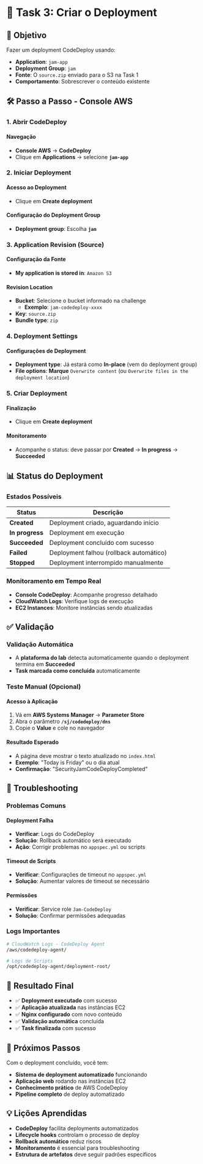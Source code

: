 # 📌 Task 3: Criar o Deployment

## 🎯 Objetivo

Fazer um deployment CodeDeploy usando:
- **Application**: `jam-app`
- **Deployment Group**: `jam`
- **Fonte**: O `source.zip` enviado para o S3 na Task 1
- **Comportamento**: Sobrescrever o conteúdo existente

## 🛠️ Passo a Passo - Console AWS

### 1. Abrir CodeDeploy

#### Navegação
- **Console AWS** → **CodeDeploy**
- Clique em **Applications** → selecione **`jam-app`**

### 2. Iniciar Deployment

#### Acesso ao Deployment
- Clique em **Create deployment**

#### Configuração do Deployment Group
- **Deployment group**: Escolha **`jam`**

### 3. Application Revision (Source)

#### Configuração da Fonte
- **My application is stored in**: `Amazon S3`

#### Revision Location
- **Bucket**: Selecione o bucket informado na challenge
  - **Exemplo**: `jam-codedeploy-xxxx`
- **Key**: `source.zip`
- **Bundle type**: `zip`

### 4. Deployment Settings

#### Configurações de Deployment
- **Deployment type**: Já estará como **In-place** (vem do deployment group)
- **File options**: **Marque** `Overwrite content` (ou `Overwrite files in the deployment location`)

### 5. Criar Deployment

#### Finalização
- Clique em **Create deployment**

#### Monitoramento
- Acompanhe o status: deve passar por **Created** → **In progress** → **Succeeded**

## 📊 Status do Deployment

### Estados Possíveis
| Status | Descrição |
|--------|-----------|
| **Created** | Deployment criado, aguardando início |
| **In progress** | Deployment em execução |
| **Succeeded** | Deployment concluído com sucesso |
| **Failed** | Deployment falhou (rollback automático) |
| **Stopped** | Deployment interrompido manualmente |

### Monitoramento em Tempo Real
- **Console CodeDeploy**: Acompanhe progresso detalhado
- **CloudWatch Logs**: Verifique logs de execução
- **EC2 Instances**: Monitore instâncias sendo atualizadas

## ✅ Validação

### Validação Automática
- A **plataforma do lab** detecta automaticamente quando o deployment termina em **Succeeded**
- **Task marcada como concluída** automaticamente

### Teste Manual (Opcional)

#### Acesso à Aplicação
1. Vá em **AWS Systems Manager** → **Parameter Store**
2. Abra o parâmetro **`/sj/codedeploy/dns`**
3. Copie o **Value** e cole no navegador

#### Resultado Esperado
- A página deve mostrar o texto atualizado no `index.html`
- **Exemplo**: "Today is Friday" ou o dia atual
- **Confirmação**: "SecurityJamCodeDeployCompleted"

## 🔧 Troubleshooting

### Problemas Comuns

#### Deployment Falha
- **Verificar**: Logs do CodeDeploy
- **Solução**: Rollback automático será executado
- **Ação**: Corrigir problemas no `appspec.yml` ou scripts

#### Timeout de Scripts
- **Verificar**: Configurações de timeout no `appspec.yml`
- **Solução**: Aumentar valores de timeout se necessário

#### Permissões
- **Verificar**: Service role `Jam-CodeDeploy`
- **Solução**: Confirmar permissões adequadas

### Logs Importantes
```bash
# CloudWatch Logs - CodeDeploy Agent
/aws/codedeploy-agent/

# Logs de Scripts
/opt/codedeploy-agent/deployment-root/
```

## 🎉 Resultado Final

- ✅ **Deployment executado** com sucesso
- ✅ **Aplicação atualizada** nas instâncias EC2
- ✅ **Nginx configurado** com novo conteúdo
- ✅ **Validação automática** concluída
- ✅ **Task finalizada** com sucesso

## 🔗 Próximos Passos

Com o deployment concluído, você tem:
- **Sistema de deployment automatizado** funcionando
- **Aplicação web** rodando nas instâncias EC2
- **Conhecimento prático** de AWS CodeDeploy
- **Pipeline completo** de deploy automatizado

## 💡 Lições Aprendidas

- **CodeDeploy** facilita deployments automatizados
- **Lifecycle hooks** controlam o processo de deploy
- **Rollback automático** reduz riscos
- **Monitoramento** é essencial para troubleshooting
- **Estrutura de artefatos** deve seguir padrões específicos
